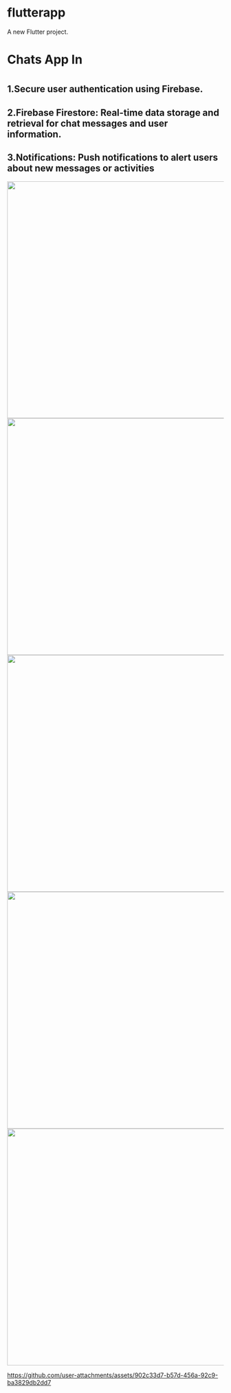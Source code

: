 # flutterapp

A new Flutter project.

<h1> Chats App In <h1/>
<h2>1.Secure user authentication using Firebase.</h2>
<h2>2.Firebase Firestore: Real-time data storage and retrieval for
chat messages and user information.</h2>
<h2>3.Notifications: Push notifications to alert users about new
messages or activities</h2>
<div>
  <img  height= "550" src="https://github.com/user-attachments/assets/8b442c10-626e-4b88-a1c9-93c0d05ecf09"  />
<img  height= "550" src="https://github.com/user-attachments/assets/88663ae4-8af7-4220-9f59-96afc2ed7dcf"  />
<img  height= "550" src="https://github.com/user-attachments/assets/2204f864-3a5e-4b30-b70d-8b3352d0d12a"  />
 <img  height= "550" src="https://github.com/user-attachments/assets/6bd9c2bd-3cfc-4de5-865d-738d2019a3e4"  />
 <img  height= "550" src="https://github.com/user-attachments/assets/7762751f-8e93-499b-8c38-5c371488b84c"  />
  


https://github.com/user-attachments/assets/902c33d7-b57d-456a-92c9-ba3829db2dd7







</div>
